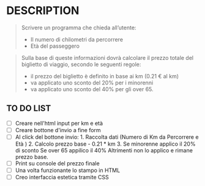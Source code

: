 # DESCRIPTION
>Scrivere un programma che chieda all’utente:
>- Il numero di chilometri da percorrere
>- Età del passeggero

>Sulla base di queste informazioni dovrà calcolare il prezzo totale del biglietto di viaggio, secondo le seguenti regole:
>- il prezzo del biglietto è definito in base ai km (0.21 € al km)
>- va applicato uno sconto del 20% per i minorenni
>- va applicato uno sconto del 40% per gli over 65.

## TO DO LIST
- [ ] Creare nell'html input per km e età
- [ ] Creare bottone d'invio a fine form
- [ ] Al click del bottone invio: 
        1. Raccolta dati (Numero di Km da Percorrere e Età )
        2. Calcolo prezzo base - 0.21 * km
        3. Se minorenne applico il 20% di sconto 
        Se over 65 appilico il 40%
        Altrimenti non lo applico e rimane prezzo base. 
- [ ] Print su console del prezzo finale
- [ ] Una volta funzionante lo stampo in HTML
- [ ] Creo interfaccia estetica tramite CSS

